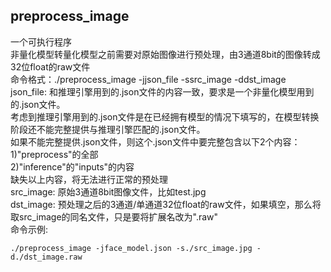 ## preprocess_image  
一个可执行程序  
非量化模型转量化模型之前需要对原始图像进行预处理，由3通道8bit的图像转成32位float的raw文件  
命令格式：./preprocess_image -jjson_file -ssrc_image -ddst_image  
json_file: 和推理引擎用到的.json文件的内容一致，要求是一个非量化模型用到的.json文件。  
           考虑到推理引擎用到的.json文件是在已经拥有模型的情况下填写的，在模型转换阶段还不能完整提供与推理引擎匹配的.json文件。  
		   如果不能完整提供.json文件，则这个.json文件中要完整包含以下2个内容：  
           1)"preprocess"的全部  
		   2)"inference"的"inputs"的内容    
           缺失以上内容，将无法进行正常的预处理  
src_image: 原始3通道8bit图像文件，比如test.jpg  
dst_image: 预处理之后的3通道/单通道32位float的raw文件，如果填空，那么将取src_image的同名文件，只是要将扩展名改为".raw"  
命令示例:  
```
./preprocess_image -jface_model.json -s./src_image.jpg -d./dst_image.raw 
```

